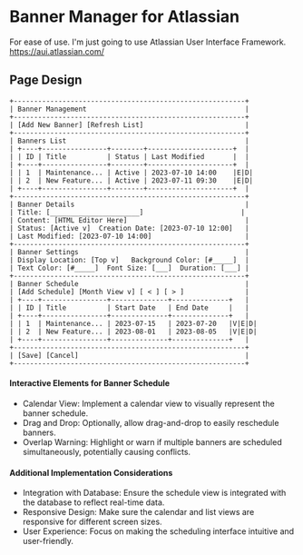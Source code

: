 # Banner Manager for Atlassian

For ease of use. I'm just going to use Atlassian User Interface Framework.  https://aui.atlassian.com/

## Page Design

```
+---------------------------------------------------------+
| Banner Management                                       |
+---------------------------------------------------------+
| [Add New Banner] [Refresh List]                         |
+---------------------------------------------------------+
| Banners List                                            |
| +----+----------------+--------+---------------------+  |
| | ID | Title          | Status | Last Modified       |  |
| +----+----------------+--------+---------------------+  |
| | 1  | Maintenance... | Active | 2023-07-10 14:00    |E|D|
| | 2  | New Feature... | Active | 2023-07-11 09:30    |E|D|
| +----+----------------+--------+---------------------+  |
+---------------------------------------------------------+
| Banner Details                                          |
| Title: [______________________]                        |
| Content: [HTML Editor Here]                             |
| Status: [Active v]  Creation Date: [2023-07-10 12:00]   |
| Last Modified: [2023-07-10 14:00]                       |
+---------------------------------------------------------+
| Banner Settings                                         |
| Display Location: [Top v]   Background Color: [#_____]  |
| Text Color: [#_____]  Font Size: [___]  Duration: [___] |
+---------------------------------------------------------+
| Banner Schedule                                         |
| [Add Schedule] [Month View v] [ < ] [ > ]               |
| +----+----------------+--------------+--------------+   |
| | ID | Title          | Start Date   | End Date     |   |
| +----+----------------+--------------+--------------+   |
| | 1  | Maintenance... | 2023-07-15   | 2023-07-20   |V|E|D|
| | 2  | New Feature... | 2023-08-01   | 2023-08-05   |V|E|D|
| +----+----------------+--------------+--------------+   |
+---------------------------------------------------------+
| [Save] [Cancel]                                         |
+---------------------------------------------------------+
```






#### Interactive Elements for Banner Schedule
- Calendar View: Implement a calendar view to visually represent the banner schedule.
- Drag and Drop: Optionally, allow drag-and-drop to easily reschedule banners.
- Overlap Warning: Highlight or warn if multiple banners are scheduled simultaneously, potentially causing conflicts.

#### Additional Implementation Considerations
- Integration with Database: Ensure the schedule view is integrated with the database to reflect real-time data.
- Responsive Design: Make sure the calendar and list views are responsive for different screen sizes.
- User Experience: Focus on making the scheduling interface intuitive and user-friendly.






